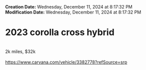 <div><b>Creation Date:</b> Wednesday, December 11, 2024 at 8:17:32 PM<br></div>
<div><b>Modification Date:</b> Wednesday, December 11, 2024 at 8:17:32 PM<br></div>
<div><h1>2023 corolla cross hybrid </h1></div>
<div><br></div>
<div>2k miles, $32k</div>
<div><br></div>
<div><a href=https://www.carvana.com/vehicle/3382778?refSource=srp>https://www.carvana.com/vehicle/3382778?refSource=srp</a><br></div>

